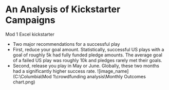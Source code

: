 # An Analysis of Kickstarter Campaigns
Mod 1 Excel kickstarter
* Two major recommendations for a successful play
* First, reduce your goal amount. Statistically, successful US plays with a goal of roughly 5k had fully funded pledge amounts. The average goal of a failed US play was roughly 10k and pledges rarely met their goals. 
* Second, release you play in May or June. Globally, these two months had a significantly higher success rate. 
![image_name](C:\Columbia\Mod 1\crowdfunding analysis\Monthly Outcomes chart.png)
